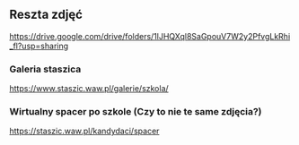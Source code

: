 ## Reszta zdjęć    
https://drive.google.com/drive/folders/1lJHQXql8SaGpouV7W2y2PfvgLkRhi_fl?usp=sharing    

### Galeria staszica    
https://www.staszic.waw.pl/galerie/szkola/     

### Wirtualny spacer po szkole (Czy to nie te same zdjęcia?)     
https://staszic.waw.pl/kandydaci/spacer      